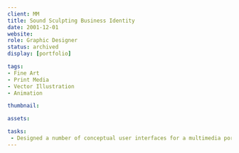 ```yaml
---
client: MM
title: Sound Sculpting Business Identity
date: 2001-12-01
website: 
role: Graphic Designer
status: archived
display: [portfolio]

tags:
- Fine Art
- Print Media
- Vector Illustration
- Animation

thumbnail: 

assets: 

tasks: 
 - Designed a number of conceptual user interfaces for a multimedia portfolio website.
---
```

